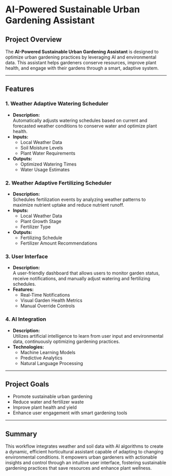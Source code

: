 # AI-Powered Sustainable Urban Gardening Assistant

## Project Overview
The **AI-Powered Sustainable Urban Gardening Assistant** is designed to optimize urban gardening practices by leveraging AI and environmental data. This assistant helps gardeners conserve resources, improve plant health, and engage with their gardens through a smart, adaptive system.

---

## Features

### 1. Weather Adaptive Watering Scheduler
- **Description:**  
  Automatically adjusts watering schedules based on current and forecasted weather conditions to conserve water and optimize plant health.
- **Inputs:**  
  - Local Weather Data  
  - Soil Moisture Levels  
  - Plant Water Requirements
- **Outputs:**  
  - Optimized Watering Times  
  - Water Usage Estimates

### 2. Weather Adaptive Fertilizing Scheduler
- **Description:**  
  Schedules fertilization events by analyzing weather patterns to maximize nutrient uptake and reduce nutrient runoff.
- **Inputs:**  
  - Local Weather Data  
  - Plant Growth Stage  
  - Fertilizer Type
- **Outputs:**  
  - Fertilizing Schedule  
  - Fertilizer Amount Recommendations

### 3. User Interface
- **Description:**  
  A user-friendly dashboard that allows users to monitor garden status, receive notifications, and manually adjust watering and fertilizing schedules.
- **Features:**  
  - Real-Time Notifications  
  - Visual Garden Health Metrics  
  - Manual Override Controls

### 4. AI Integration
- **Description:**  
  Utilizes artificial intelligence to learn from user input and environmental data, continuously optimizing gardening practices.
- **Technologies:**  
  - Machine Learning Models  
  - Predictive Analytics  
  - Natural Language Processing

---

## Project Goals
- Promote sustainable urban gardening  
- Reduce water and fertilizer waste  
- Improve plant health and yield  
- Enhance user engagement with smart gardening tools

---

## Summary
This workflow integrates weather and soil data with AI algorithms to create a dynamic, efficient horticultural assistant capable of adapting to changing environmental conditions. It empowers urban gardeners with actionable insights and control through an intuitive user interface, fostering sustainable gardening practices that save resources and enhance plant wellness.
